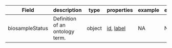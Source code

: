 |Field | description | type | properties | example | enum|
| ---| ---| ---| ---| ---| --- |
| biosampleStatus | Definition of an ontology term. | object | [id](./id.md), [label](./label.md) | NA | NA|
